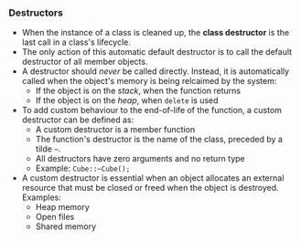 ### Destructors
- When the instance of a class is cleaned up, the **class destructor** is the last call in a class's lifecycle.
- The only action of this automatic default destructor is to call the default destructor of all member objects.
- A destructor should *never* be called directly. Instead, it is automatically called when the object's memory is being relcaimed by the system:
    - If the object is on the *stack*, when the function returns
    - If the object is on the *heap*, when `delete` is used
- To add custom behaviour to the end-of-life of the function, a custom destructor can be defined as:
    - A custom destructor is a member function
    - The function's destructor is the name of the class, preceded by a tilde `~`.
    - All destructors have zero arguments and no return type
    - Example: `Cube::~Cube();`
- A custom destructor is essential when an object allocates an external resource that must be closed or freed when the object is destroyed. Examples:
    - Heap memory
    - Open files
    - Shared memory

